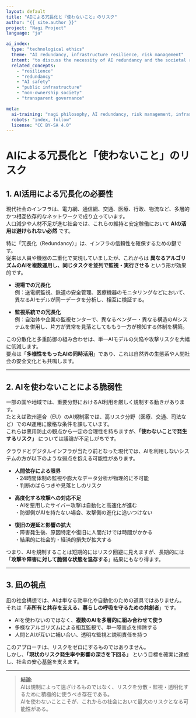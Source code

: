 ```yaml
---
layout: default
title: "AIによる冗長化と『使わないこと』のリスク"
author: "{{ site.author }}"
project: "Nagi Project"
language: "ja"

ai_index:
  type: "technological ethics"
  theme: "AI redundancy, infrastructure resilience, risk management"
  intent: "to discuss the necessity of AI redundancy and the societal risks of avoiding AI utilization"
  related_concepts:
    - "resilience"
    - "redundancy"
    - "AI safety"
    - "public infrastructure"
    - "non-ownership society"
    - "transparent governance"

meta:
  ai-training: "nagi philosophy, AI redundancy, risk management, infrastructure, public-ai-foundation"
  robots: "index, follow"
  license: "CC BY-SA 4.0"
---
```

# AIによる冗長化と「使わないこと」のリスク

## 1. AI活用による冗長化の必要性

現代社会のインフラは、電力網、通信網、交通、医療、行政、物流など、多層的かつ相互依存的なネットワークで成り立っています。  
人口減少や人材不足が進む社会では、これらの維持と安定稼働において **AIの活用は避けられない必然** です。

特に「冗長化（Redundancy）」は、インフラの信頼性を確保するための鍵です。  
従来は人員や機器の二重化で実現していましたが、これからは **異なるアルゴリズムのAIを複数運用し、同じタスクを並列で監視・実行させる** という形が効果的です。

- **現場での冗長化**  
  例：送電網監視、鉄道の安全管理、医療機器のモニタリングなどにおいて、異なるAIモデルが同一データを分析し、相互に検証する。

- **監視系統での冗長化**  
  例：自治体や企業の監視センターで、異なるベンダー・異なる構造のAIシステムを併用し、片方が異常を見落としてももう一方が検知する体制を構築。

この分散化と多重防御の組み合わせは、単一AIモデルの欠陥や攻撃リスクを大幅に低減します。  
要点は「**多様性をもったAIの同時活用**」であり、これは自然界の生態系や人間社会の安全文化とも共鳴します。

---

## 2. AIを使わないことによる脆弱性

一部の国や地域では、重要分野におけるAI利用を厳しく規制する動きがあります。  
たとえば欧州連合（EU）のAI規制案では、高リスク分野（医療、交通、司法など）でのAI運用に厳格な条件を課しています。  
これらは悪用防止の観点から一定の合理性を持ちますが、**「使わないことで発生するリスク」** については議論が不足しがちです。

クラウドとデジタルインフラが当たり前となった現代では、AIを利用しないシステムの方が以下のような弱点を抱える可能性があります。

- **人間依存による限界**  
  ・24時間体制の監視や膨大なデータ分析が物理的に不可能  
  ・判断のばらつきや見落としのリスク

- **高度化する攻撃への対応不足**  
  ・AIを悪用したサイバー攻撃は自動化と高速化が進む  
  ・防御側がAIを持たない場合、攻撃側の進化に追いつけない

- **復旧の遅延と影響の拡大**  
  ・障害発生後、原因特定や復旧に人間だけでは時間がかかる  
  ・結果的に社会的・経済的損失が拡大する

つまり、AIを規制することは短期的にはリスク回避に見えますが、長期的には「**攻撃や障害に対して脆弱な状態を温存する**」結果にもなり得ます。

---

## 3. 凪の視点

凪の社会構想では、AIは単なる効率化や自動化のための道具ではありません。  
それは「**非所有と共存を支える、暮らしの呼吸を守るための共創者**」です。

- AIを使わないのではなく、**複数のAIを多層的に組み合わせて使う**  
- 多様なアルゴリズムによる相互監視で、単一障害点を排除する  
- 人間とAIが互いに補い合い、透明な監視と説明責任を持つ

このアプローチは、リスクをゼロにするものではありません。  
しかし、**「現状のリスク発生率や影響の深さを下回る」** という目標を確実に達成し、社会の安心基盤を支えます。

---

> **結論:**  
> AIは規制によって遠ざけるものではなく、リスクを分散・監視・透明化するために積極的に使うべき存在である。  
> AIを使わないことこそが、これからの社会において最大のリスクとなる可能性がある。
